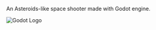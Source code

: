 An Asteroids-like space shooter made with Godot engine.

![Godot Logo](https://github.com/godotengine/godot/blob/master/godot_logo.svg)

